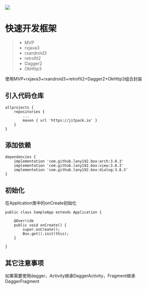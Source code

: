 [![](https://jitpack.io/v/lany192/Box.svg)](https://jitpack.io/#lany192/Box)

# 快速开发框架

> * MVP
> * rxjava3
> * rxandroid3
> * retrofit2
> * Dagger2
> * OkHttp3
> 
使用MVP+rxjava3+rxandroid3+retrofit2+Dagger2+OkHttp3组合封装

## 引入代码仓库

    allprojects {
        repositories {
            ...
            maven { url 'https://jitpack.io' }
        }
    }
	
## 添加依赖

	dependencies {
	    implementation 'com.github.lany192.box:arch:3.8.3'
        implementation 'com.github.lany192.box:view:3.8.3'
        implementation 'com.github.lany192.box:dialog:3.8.3'
	}
	
## 初始化

在Application类中的onCreate初始化

    public class SampleApp extends Application {
    
        @Override
        public void onCreate() {
            super.onCreate();
            Box.get().init(this);
        }
    
    }

## 其它注意事项

如果需要使用dagger，Activity继承DaggerActivity，Fragment继承DaggerFragment
    
